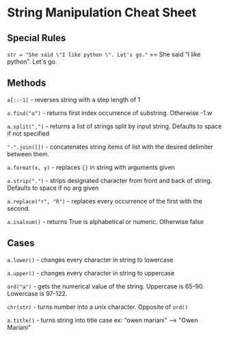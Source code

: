 # String Manipulation Cheat Sheet

## Special Rules

`str = "She said \"I like python \". Let's go."` == She said "I like python". Let's go.

## Methods

`a[::-1]` - reverses string with a step length of 1

`a.find("o")` - returns first index occurrence of substring. Otherwise -1.w

`a.split(",")` - returns a list of strings split by input string. Defaults to space if not specified 

`"-".join([])` - concatenates string items of list with the desired delimiter between them.

`a.format(x, y)` - replaces `{}` in string with arguments given

`a.strip(".")` - strips designated character from front and back of string. Defaults to space if no arg given

`a.replace("r", "R")` - replaces every occurrence of the first with the second.

`a.isalnum()` - returns True is alphabetical or numeric. Otherwise false

## Cases

`a.lower()` - changes every character in string to lowercase

`a.upper()` - changes every character in string to uppercase

`ord("a")` - gets the numerical value of the string. Uppercase is 65-90. Lowercase is 97-122.

`chr(str)` - turns number into a unix character. Opposite of `ord()`

`a.title()` - turns string into title case 
ex: "owen mariani" --> "Owen Mariani"
